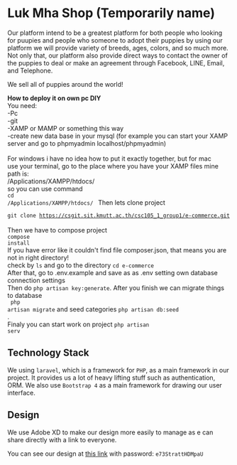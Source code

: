 # Luk Mha Shop (Temporarily name)
Our platform intend to be a greatest platform for both people who looking for puupies
and people who someone to adopt their puppies by using our platform we will provide
variety of breeds, ages, colors, and so much more. Not only that, our platform also
provide direct ways to contact the owner of the puppies to deal or make an agreement
through Facebook, LINE, Email, and Telephone.

We sell all of puppies around the world!

<b>How to deploy it on own pc DIY</b><br>
You need: <br>
-Pc<br>
-git<br>
-XAMP or MAMP or something this way <br>
-create new data base in your mysql (for example you can start your XAMP server and go to phpmyadmin localhost/phpmyadmin)<br>
<br> For windows i have no idea how to put it exactly together, but for mac<br>
use your terminal, go to the place where you have your XAMP files mine path is:<br>
/Applications/XAMPP/htdocs/ <br>
so you can use command<br>
<code>cd /Applications/XAMPP/htdocs/ </code>
Then lets clone project<br>
<code> git clone https://csgit.sit.kmutt.ac.th/csc105_1_group1/e-commerce.git </code><br>
Then we have to compose project <br>
<code>compose install</code>
<br> If you have error like it couldn't find file composer.json, that means you are not in right directory!<br>
check by <code>ls</code> and go to the directory <code>cd e-commerce</code><br>
After that, go to .env.example and save as as .env setting own database connection settings<br>
Then do <code>php artisan key:generate</code>. After you finish we can migrate things to database<br>
<code> php artisan migrate</code> and seed categories <code>php artisan db:seed </code>. <br>
Finaly you can start work on project <code>php artisan serv</code>

## Technology Stack
We using ```laravel```, which is a framework for ```PHP```, as a main framework in our project.
It provides us a lot of heavy lifting stuff such as authentication, ORM. We also
use ```Bootstrap 4``` as a main framework for drawing our user interface.

## Design
We use Adobe XD to make our design more easily to manage as e can share directly
with a link to everyone.

You can see our design at [this link](https://xd.adobe.com/spec/6d31023e-106f-4861-6c8e-461e0d8468e5-1b00/?fbclid=IwAR2FhNZFoIYVFR7VhD7r0SFi73svbiI6nH2MVMeymf_6TYd3zBv42eEzA7k)
with password: ```e73StrattHDMpaU```